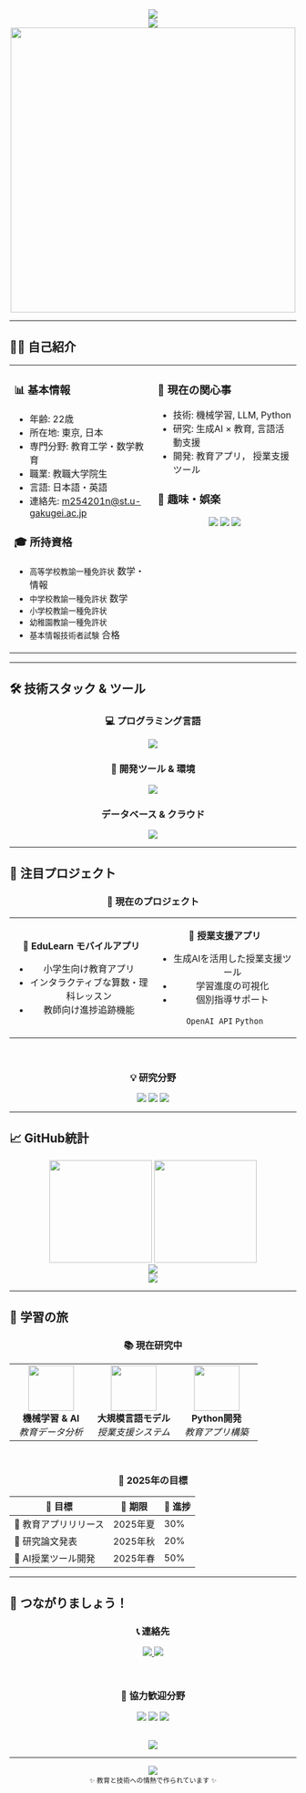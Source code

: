 <!-- 🌊 Welcome Header -->
<div align="center">
  <img src="https://capsule-render.vercel.app/api?type=waving&color=gradient&customColorList=6,11,20&height=180&section=header&text=Masaki's%20GitHub&fontSize=42&fontColor=ffffff&animation=twinkling&fontAlignY=32" />
</div>

<div align="center">
  <img src="https://readme-typing-svg.herokuapp.com?font=Fira+Code&size=32&duration=3000&pause=1000&color=36BCF7FF&center=true&vCenter=true&width=800&height=70&lines=👋+こんにちは！まさきです;🏫+小学校の先生+%26+教職大学院生;💻+教育テクノロジーと数学,理科;📱+より良い教育のためのアプリ開発;🌱+常に学び続けています" />
</div>

<div align="center">
  <img src="https://user-images.githubusercontent.com/74038190/225813708-98b745f2-7d22-48cf-9150-083f1b00d6c9.gif" width="500">
</div>

---

## 🙋‍♂️ 自己紹介

<div align="center">
  
<table>
<tr>
<td width="50%" valign="top">

### 📊 基本情報
- 年齢: 22歳
- 所在地: 東京, 日本
- 専門分野: 教育工学・数学教育
- 職業: 教職大学院生
- 言語: 日本語・英語
- 連絡先: m254201n@st.u-gakugei.ac.jp

### 🎓 所持資格
- `高等学校教諭一種免許状` 数学・情報
- `中学校教諭一種免許状` 数学
- `小学校教諭一種免許状`
- `幼稚園教諭一種免許状`
- `基本情報技術者試験` 合格

</td>
<td width="50%" valign="top">

### 🌟 現在の関心事
  - 技術: 機械学習, LLM, Python
  - 研究: 生成AI × 教育, 言語活動支援
  - 開発: 教育アプリ， 授業支援ツール

### 🎨 趣味・娯楽
<div align="center">
  <img src="https://img.shields.io/badge/🎬_映画鑑賞-FF6B6B?style=flat-square" />
  <img src="https://img.shields.io/badge/🎵_音楽-4ECDC4?style=flat-square" />
  <img src="https://img.shields.io/badge/🏰_ディズニー-45B7D1?style=flat-square" />
</div>

</td>
</tr>
</table>

</div>

---

## 🛠️ 技術スタック & ツール

<div align="center">

### 💻 プログラミング言語
<p>
  <img src="https://skillicons.dev/icons?i=python,javascript,php,java,html,css" />
</p>

### 🔧 開発ツール & 環境
<p>
  <img src="https://skillicons.dev/icons?i=vscode,git,github,docker" />
</p>

###  データベース & クラウド
<p>
  <img src="https://skillicons.dev/icons?i=mysql" />
</p>

</div>

---

## 🚀 注目プロジェクト

<div align="center">

### 🎯 現在のプロジェクト

<table>
<tr>
<td width="50%" align="center">

**📱 EduLearn モバイルアプリ**
- 小学生向け教育アプリ
- インタラクティブな算数・理科レッスン
- 教師向け進捗追跡機能

</td>
<td width="50%" align="center">

**🏫 授業支援アプリ**
- 生成AIを活用した授業支援ツール
- 学習進度の可視化
- 個別指導サポート

`OpenAI API`  `Python`

</td>
</tr>
</table>

<br>

### 💡 研究分野
<div align="center">
  <img src="https://img.shields.io/badge/🤖_生成AI教育-FF6B6B?style=for-the-badge&logoColor=white" />
  <img src="https://img.shields.io/badge/📚_言語活動支援-4ECDC4?style=for-the-badge&logoColor=white" />
  <img src="https://img.shields.io/badge/💻_EdTech統合-45B7D1?style=for-the-badge&logoColor=white" />
</div>

</div>

---

## 📈 GitHub統計

<div align="center">
  <img src="https://github-readme-stats.vercel.app/api?username=nov11masaki&show_icons=true&theme=tokyonight&hide_border=true&bg_color=0D1117&title_color=F85D7F&icon_color=F8D866&text_color=FFFFFF" height="180" />
  <img src="https://github-readme-stats.vercel.app/api/top-langs/?username=nov11masaki&layout=compact&theme=tokyonight&hide_border=true&bg_color=0D1117&title_color=F85D7F&text_color=FFFFFF" height="180" />
</div>

<div align="center">
  <img src="https://github-readme-streak-stats.herokuapp.com/?user=nov11masaki&theme=tokyonight&hide_border=true&background=0D1117&stroke=F85D7F&ring=F8D866&fire=F85D7F&currStreakLabel=FFFFFF" />
</div>

<div align="center">
  <img src="https://github-readme-activity-graph.vercel.app/graph?username=nov11masaki&bg_color=0D1117&color=F8D866&line=F85D7F&point=FFFFFF&area=true&hide_border=true" />
</div>

---

## 🌱 学習の旅

<div align="center">

### 📚 現在研究中
<table>
<tr>
<td align="center" width="33%">
  <img src="https://cdn.jsdelivr.net/gh/devicons/devicon/icons/tensorflow/tensorflow-original.svg" width="80" height="80" />
  <br><strong>機械学習 & AI</strong>
  <br><em>教育データ分析</em>
</td>
<td align="center" width="33%">
  <img src="https://img.icons8.com/color/96/chatgpt.png" width="80" height="80" />
  <br><strong>大規模言語モデル</strong>
  <br><em>授業支援システム</em>
</td>
<td align="center" width="33%">
  <img src="https://cdn.jsdelivr.net/gh/devicons/devicon/icons/python/python-original.svg" width="80" height="80" />
  <br><strong>Python開発</strong>
  <br><em>教育アプリ構築</em>
</td>
</tr>
</table>

<br>

### 🎯 2025年の目標
<div align="center">
  
| 🎯 目標 | 📅 期限 | 🚀 進捗 |
|---------|---------|---------|
| 📱 教育アプリリリース | 2025年夏 | 30%|
| 📝 研究論文発表 | 2025年秋 | 20%|
| 🤖 AI授業ツール開発 | 2025年春 | 50% |

</div>

</div>

---

## 🤝 つながりましょう！

<div align="center">

### 📞 連絡先
<p>
  <a href="mailto:m254201n@st.u-gakugei.ac.jp">
    <img src="https://img.shields.io/badge/Email-D14836?style=for-the-badge&logo=gmail&logoColor=white" />
  </a>
  <a href="https://github.com/nov11masaki">
    <img src="https://img.shields.io/badge/GitHub-100000?style=for-the-badge&logo=github&logoColor=white" />
  </a>
</p>

<br>

### 💭 協力歓迎分野
<div align="center">
  <img src="https://img.shields.io/badge/🎓_教育技術プロジェクト-FF6B6B?style=for-the-badge" />
  <img src="https://img.shields.io/badge/📱_学習アプリ開発-4ECDC4?style=for-the-badge" />
  <img src="https://img.shields.io/badge/🔬_EdTech研究-45B7D1?style=for-the-badge" />
</div>

<br>

<p align="center">
  <img src="https://komarev.com/ghpvc/?username=nov11masaki&style=for-the-badge&color=brightgreen" />
</p>

</div>

---

<div align="center">
  <img src="https://capsule-render.vercel.app/api?type=waving&color=gradient&customColorList=6,11,20&height=120&section=footer&animation=twinkling" />
</div>

<div align="center">
  <sub>✨ 教育と技術への情熱で作られています ✨</sub>
</div>
